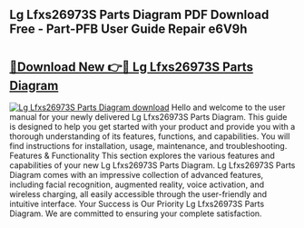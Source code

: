 ## Lg Lfxs26973S Parts Diagram PDF Download Free - Part-PFB User Guide Repair e6V9h

# <h2><a href="http://dfm82v8.blite.top/?on=Lg+Lfxs26973S+Parts+Diagram">🔗Download New 👉🔴 Lg Lfxs26973S Parts Diagram</a></h2>

[![Lg Lfxs26973S Parts Diagram download](https://i.imgur.com/lujVjoI.png)](http://dfm82v8.blite.top/?on=Lg+Lfxs26973S+Parts+Diagram)
Hello and welcome to the user manual for your newly delivered Lg Lfxs26973S Parts Diagram. This guide is designed to help you get started with your product and provide you with a thorough understanding of its features, functions, and capabilities. You will find instructions for installation, usage, maintenance, and troubleshooting. Features & Functionality This section explores the various features and capabilities of your new Lg Lfxs26973S Parts Diagram. Lg Lfxs26973S Parts Diagram comes with an impressive collection of advanced features, including facial recognition, augmented reality, voice activation, and wireless charging, all easily accessible through the user-friendly and intuitive interface. Your Success is Our Priority Lg Lfxs26973S Parts Diagram. We are committed to ensuring your complete satisfaction.
